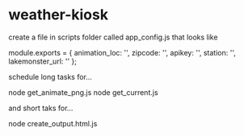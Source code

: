 # weather-kiosk

create a file in scripts folder called app_config.js that looks like

module.exports = {
    animation_loc: '',
    zipcode: '',
    apikey: '',
    station: '',
    lakemonster_url: ''
};

schedule long tasks for...

node get_animate_png.js
node get_current.js

and short taks for...

node create_output.html.js
